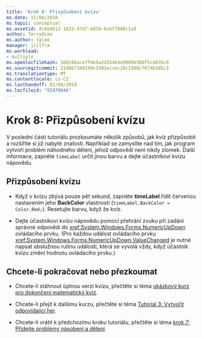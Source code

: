 ```yaml
---
title: 'Krok 8: Přizpůsobení kvízu'
ms.date: 11/04/2016
ms.topic: conceptual
ms.assetid: dc8edb13-1b23-47d7-b859-8c6f7888c1a9
author: TerryGLee
ms.author: tglee
manager: jillfra
ms.workload:
- multiple
ms.openlocfilehash: 168c86ace7fde9a2d354b4e9089b386f5cd876c6
ms.sourcegitcommit: 21d667104199c2493accec20c2388cf674b195c3
ms.translationtype: MT
ms.contentlocale: cs-CZ
ms.lasthandoff: 02/08/2019
ms.locfileid: "55970046"
---
```

# <a name="step-8-customize-the-quiz"></a>Krok 8: Přizpůsobení kvízu
V poslední části tutoriálu prozkoumáte několik způsobů, jak kvíz přizpůsobit a rozšíříte si již nabyté znalosti. Například se zamyslíte nad tím, jak program vytvoří problém náhodného dělení, jehož odpovědí není nikdy zlomek. Další informace, zapněte `timeLabel` určit jinou barvu a dejte účastníkovi kvízu nápovědu.

## <a name="to-customize-the-quiz"></a>Přizpůsobení kvízu

-   Když v kvízu zbývá pouze pět sekund, zapněte **timeLabel** řídit červenou nastavením jeho **BackColor** vlastnosti (`timeLabel.BackColor = Color.Red;`). Resetujte barvu, když že kvíz.

-   Dejte účastníkovi kvízu nápovědu pomocí přehrání zvuku při zadání správné odpovědi do <xref:System.Windows.Forms.NumericUpDown> ovládacího prvku. (Pro každou událost ovládacího prvku <xref:System.Windows.Forms.NumericUpDown.ValueChanged> je nutné napsat obslužnou rutinu události, která se vyvolá vždy, když účastník kvízu změní hodnotu ovládacího prvku.)

## <a name="to-continue-or-review"></a>Chcete-li pokračovat nebo přezkoumat

-   Chcete-li stáhnout úplnou verzi kvízu, přečtěte si téma [ukázkový kurz pro dokončení matematický kvíz](https://code.msdn.microsoft.com/Complete-Math-Quiz-8581813c).

-   Chcete-li přejít k dalšímu kurzu, přečtěte si téma [Tutorial 3: Vytvořit odpovídající her](../ide/tutorial-3-create-a-matching-game.md).

-   Chcete-li vrátit k předchozímu kroku tutoriálu, přečtěte si téma [krok 7: Přidejte problémy násobení a dělení](../ide/step-7-add-multiplication-and-division-problems.md).
